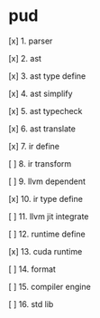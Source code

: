 # pud

[x] 1. parser

[x] 2. ast

[x] 3. ast type define

[x] 4. ast simplify

[x] 5. ast typecheck

[x] 6. ast translate

[x] 7. ir define

[ ] 8. ir transform

[ ] 9. llvm dependent

[x] 10. ir type define

[ ] 11. llvm jit integrate

[ ] 12. runtime define

[x] 13. cuda runtime

[ ] 14. format

[ ] 15. compiler engine

[ ] 16. std lib